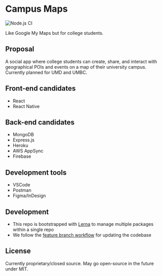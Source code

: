 # Campus Maps
![Node.js CI](https://github.com/hsirkar/campus-maps/actions/workflows/node.js.yml/badge.svg)

Like Google My Maps but for college students.

## Proposal 
A social app where college students can create, share, and interact with geographical POIs and events on a map of their university campus. Currently planned for UMD and UMBC.

## Front-end candidates
- React
- React Native

## Back-end candidates
- MongoDB
- Express.js
- Heroku
- AWS AppSync
- Firebase

## Development tools
- VSCode
- Postman
- Figma/InDesign

## Development

- This repo is bootstrapped with [Lerna](https://lerna.js.org/) to manage multiple packages within a single repo
- We follow the [feature branch workflow](https://docs.gitlab.com/ee/gitlab-basics/feature_branch_workflow.html) for updating the codebase

## License

Currently proprietary/closed source. May go open-source in the future under MIT.
